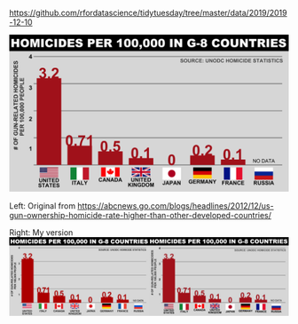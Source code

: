 https://github.com/rfordatascience/tidytuesday/tree/master/data/2019/2019-12-10

![](plots/replicate-homicides.png)

Left: Original from https://abcnews.go.com/blogs/headlines/2012/12/us-gun-ownership-homicide-rate-higher-than-other-developed-countries/


Right: My version
![](plots/merged.jpg)
